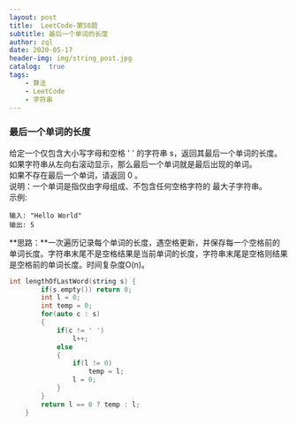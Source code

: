 ```yaml
---
layout: post
title:  LeetCode-第58题
subtitle: 最后一个单词的长度
author: zql
date: 2020-05-17
header-img: img/string_post.jpg
catalog:  true
tags:
    - 算法
    - LeetCode
    - 字符串
---
```

### 最后一个单词的长度  
给定一个仅包含大小写字母和空格 ' ' 的字符串 s，返回其最后一个单词的长度。如果字符串从左向右滚动显示，那么最后一个单词就是最后出现的单词。  
如果不存在最后一个单词，请返回 0 。  
说明：一个单词是指仅由字母组成、不包含任何空格字符的 最大子字符串。  
示例:  
```
输入: "Hello World"
输出: 5
```
**思路：**一次遍历记录每个单词的长度，遇空格更新，并保存每一个空格前的单词长度。字符串末尾不是空格结果是当前单词的长度，字符串末尾是空格则结果是空格前的单词长度。时间复杂度O(n)。  
```c++
int lengthOfLastWord(string s) {
        if(s.empty()) return 0;
        int l = 0;
        int temp = 0;
        for(auto c : s)
        {
            if(c != ' ')
                l++;
            else
            {
                if(l != 0)
                    temp = l;
                l = 0;
            }
        }
        return l == 0 ? temp : l;
    }
```

